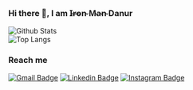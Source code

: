 ### Hi there 👋, I am I̴r̴o̴n̴ M̴a̴n̴  Danur

![Github Stats](https://github-readme-stats.vercel.app/api?username=danurrizad&count_private=true&show_icons=true&include_all_commits=true)<br>
![Top Langs](https://github-readme-stats.vercel.app/api/top-langs/?username=danurrizad&hide=TeX&layout=compact)

### Reach me
[![Gmail Badge](https://img.shields.io/badge/-Gmail-c14438?style=flat-square&logo=Gmail&logoColor=white&link=mailto:danurrizad242@gmail.com)](mailto:danurrizad242@gmail.com)
[![Linkedin Badge](https://img.shields.io/badge/-LinkedIn-blue?style=flat-square&logo=Linkedin&logoColor=white&link=https://www.linkedin.com/in/danurrizad)](https://www.linkedin.com/in/danurrizad)
[![Instagram Badge](https://img.shields.io/badge/-Instagram-purple?style=flat-square&logo=instagram&logoColor=white&link=https://instagram.com/danurrizad_/)](https://instagram.com/danurrizad_)


